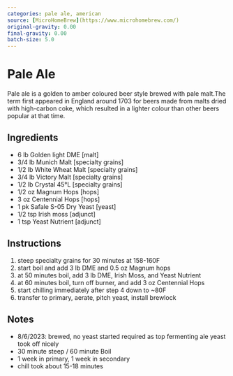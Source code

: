 ```yaml
---
categories: pale ale, american
source: [MicroHomeBrew](https://www.microhomebrew.com/)
original-gravity: 0.00
final-gravity: 0.00
batch-size: 5.0
---
```


# Pale Ale

Pale ale is a golden to amber coloured beer style brewed with pale malt.The term first appeared in England around 1703 for beers made from malts dried with high-carbon coke, which resulted in a lighter colour than other beers popular at that time.

## Ingredients

- 6 lb Golden light DME [malt]
- 3/4 lb Munich Malt [specialty grains]
- 1/2 lb White Wheat Malt [specialty grains]
- 3/4 lb Victory Malt [specialty grains]
- 1/2 lb Crystal 45°L [specialty grains]
- 1/2 oz Magnum Hops [hops]
- 3 oz Centennial Hops [hops]
- 1 pk Safale S-05 Dry Yeast [yeast]
- 1/2 tsp Irish moss [adjunct]
- 1 tsp Yeast Nutrient [adjunct]

## Instructions

1. steep specialty grains for 30 minutes at 158-160F
2. start boil and add 3 lb DME and 0.5 oz Magnum hops
3. at 50 minutes boil, add 3 lb DME, Irish Moss, and Yeast Nutrient
4. at 60 minutes boil, turn off burner, and add 3 oz Centennial Hops
5. start chilling immediately after step 4 down to ~80F
6. transfer to primary, aerate, pitch yeast, install brewlock

## Notes
* 8/6/2023: brewed, no yeast started required as top fermenting ale yeast took off nicely
* 30 minute steep / 60 minute Boil
* 1 week in primary, 1 week in secondary
* chill took about 15-18 minutes

